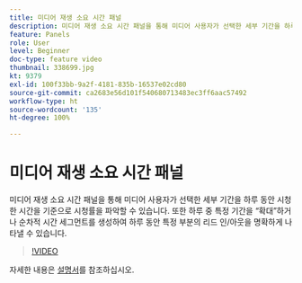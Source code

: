 ```yaml
---
title: 미디어 재생 소요 시간 패널
description: 미디어 재생 소요 시간 패널을 통해 미디어 사용자가 선택한 세부 기간을 하루 동안 시청한 시간을 기준으로 시청률을 파악할 수 있습니다. 또한 하루 중 특정 기간을 “확대”하거나 순차적 시간 세그먼트를 생성하여 하루 동안 특정 부분의 리드 인/아웃을 명확하게 나타낼 수 있습니다.
feature: Panels
role: User
level: Beginner
doc-type: feature video
thumbnail: 338699.jpg
kt: 9379
exl-id: 100f33bb-9a2f-4181-835b-16537e02cd80
source-git-commit: ca2683e56d101f540680713483ec3ff6aac57492
workflow-type: ht
source-wordcount: '135'
ht-degree: 100%

---
```


# 미디어 재생 소요 시간 패널

미디어 재생 소요 시간 패널을 통해 미디어 사용자가 선택한 세부 기간을 하루 동안 시청한 시간을 기준으로 시청률을 파악할 수 있습니다. 또한 하루 중 특정 기간을 “확대”하거나 순차적 시간 세그먼트를 생성하여 하루 동안 특정 부분의 리드 인/아웃을 명확하게 나타낼 수 있습니다.

>[!VIDEO](https://video.tv.adobe.com/v/338699/?quality=12&learn=on)

자세한 내용은 [설명서](https://experienceleague.adobe.com/docs/media-analytics/using/media-reports/media-workspace-panels/media-playback-time-spent.html)를 참조하십시오.
